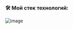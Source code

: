 ### 🛠 Мой стек технологий:
![image](https://github.com/Dimension90/Dimension90/assets/163392062/c3c092fb-cd7b-46e0-925b-30afe4c2880f) 

